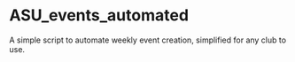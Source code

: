 # ASU_events_automated
A simple script to automate weekly event creation, simplified for any club to use.
